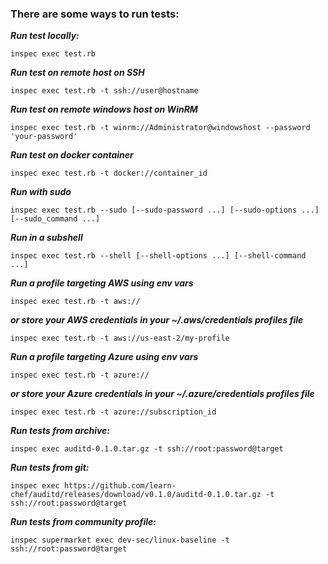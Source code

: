 ### There are some ways to run tests:
***Run test locally:***
```
inspec exec test.rb
```
***Run test on remote host on SSH***
```
inspec exec test.rb -t ssh://user@hostname
```
***Run test on remote windows host on WinRM***
```
inspec exec test.rb -t winrm://Administrator@windowshost --password 'your-password'
```
***Run test on docker container***
```
inspec exec test.rb -t docker://container_id
```
***Run with sudo***
```
inspec exec test.rb --sudo [--sudo-password ...] [--sudo-options ...] [--sudo_command ...]
```
***Run in a subshell***
```
inspec exec test.rb --shell [--shell-options ...] [--shell-command ...]
```
***Run a profile targeting AWS using env vars***
```
inspec exec test.rb -t aws://
```
***or store your AWS credentials in your ~/.aws/credentials profiles file***
```
inspec exec test.rb -t aws://us-east-2/my-profile
```
***Run a profile targeting Azure using env vars***
```
inspec exec test.rb -t azure://
```
***or store your Azure credentials in your ~/.azure/credentials profiles file***
```
inspec exec test.rb -t azure://subscription_id
```
***Run tests from archive:***
```
inspec exec auditd-0.1.0.tar.gz -t ssh://root:password@target
```
***Run tests from git:***
```
inspec exec https://github.com/learn-chef/auditd/releases/download/v0.1.0/auditd-0.1.0.tar.gz -t ssh://root:password@target
```
***Run tests from community profile:***
```
inspec supermarket exec dev-sec/linux-baseline -t ssh://root:password@target
```
